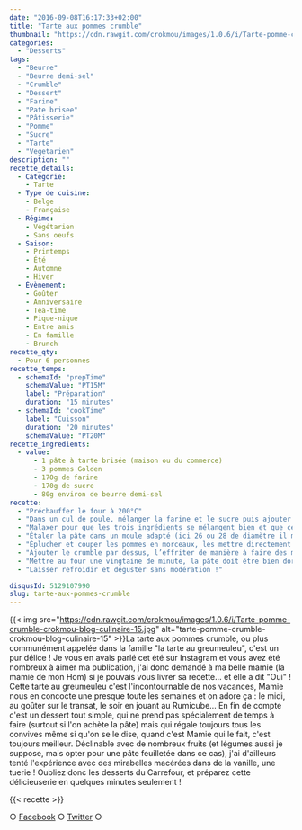 ```yaml
---
date: "2016-09-08T16:17:33+02:00"
title: "Tarte aux pommes crumble"
thumbnail: "https://cdn.rawgit.com/crokmou/images/1.0.6/i/Tarte-pomme-crumble-crokmou-blog-culinaire-16.jpg"
categories:
  - "Desserts"
tags:
  - "Beurre"
  - "Beurre demi-sel"
  - "Crumble"
  - "Dessert"
  - "Farine"
  - "Pate brisee"
  - "Pâtisserie"
  - "Pomme"
  - "Sucre"
  - "Tarte"
  - "Vegetarien"
description: ""
recette_details:
  - Catégorie:
    - Tarte
  - Type de cuisine:
    - Belge
    - Française
  - Régime:
    - Végétarien
    - Sans oeufs
  - Saison:
    - Printemps
    - Été
    - Automne
    - Hiver
  - Évènement:
    - Goûter
    - Anniversaire
    - Tea-time
    - Pique-nique
    - Entre amis
    - En famille
    - Brunch
recette_qty:
  - Pour 6 personnes
recette_temps:
  - schemaId: "prepTime"
    schemaValue: "PT15M"
    label: "Préparation"
    duration: "15 minutes"
  - schemaId: "cookTime"
    label: "Cuisson"
    duration: "20 minutes"
    schemaValue: "PT20M"
recette_ingredients:
  - value:
      - 1 pâte à tarte brisée (maison ou du commerce)
      - 3 pommes Golden
      - 170g de farine
      - 170g de sucre
      - 80g environ de beurre demi-sel
recette:
  - "Préchauffer le four à 200°C"
  - "Dans un cul de poule, mélanger la farine et le sucre puis ajouter le beurre mou ![tarte-pomme-crumble-crokmou-blog-culinaire-01](https://cdn.rawgit.com/crokmou/images/1.0.6/i/Tarte-pomme-crumble-crokmou-blog-culinaire-01.jpg)![tarte-pomme-crumble-crokmou-blog-culinaire-02](https://cdn.rawgit.com/crokmou/images/1.0.6/i/Tarte-pomme-crumble-crokmou-blog-culinaire-02.jpg)![tarte-pomme-crumble-crokmou-blog-culinaire-03](https://cdn.rawgit.com/crokmou/images/1.0.6/i/Tarte-pomme-crumble-crokmou-blog-culinaire-03.jpg)![tarte-pomme-crumble-crokmou-blog-culinaire-04](https://cdn.rawgit.com/crokmou/images/1.0.6/i/Tarte-pomme-crumble-crokmou-blog-culinaire-04.jpg)"
  - "Malaxer pour que les trois ingrédients se mélangent bien et que cela donne une pâte friable, le crumble ![tarte-pomme-crumble-crokmou-blog-culinaire-07](https://cdn.rawgit.com/crokmou/images/1.0.6/i/Tarte-pomme-crumble-crokmou-blog-culinaire-07.jpg)![tarte-pomme-crumble-crokmou-blog-culinaire-05](https://cdn.rawgit.com/crokmou/images/1.0.6/i/Tarte-pomme-crumble-crokmou-blog-culinaire-05.jpg)"
  - "Étaler la pâte dans un moule adapté (ici 26 ou 28 de diamètre il me semble) et replier les bords en faisant une petite déco de votre choix ![tarte-pomme-crumble-crokmou-blog-culinaire-09](https://cdn.rawgit.com/crokmou/images/1.0.6/i/Tarte-pomme-crumble-crokmou-blog-culinaire-09.jpg)"
  - "Éplucher et couper les pommes en morceaux, les mettre directement dans le moule ![tarte-pomme-crumble-crokmou-blog-culinaire-10](https://cdn.rawgit.com/crokmou/images/1.0.6/i/Tarte-pomme-crumble-crokmou-blog-culinaire-10.jpg)![tarte-pomme-crumble-crokmou-blog-culinaire-11](https://cdn.rawgit.com/crokmou/images/1.0.6/i/Tarte-pomme-crumble-crokmou-blog-culinaire-11.jpg)"
  - "Ajouter le crumble par dessus, l’effriter de manière à faire des morceaux plus ou moins gros ![tarte-pomme-crumble-crokmou-blog-culinaire-12](https://cdn.rawgit.com/crokmou/images/1.0.6/i/Tarte-pomme-crumble-crokmou-blog-culinaire-12.jpg)"
  - "Mettre au four une vingtaine de minute, la pâte doit être bien dorée et le crumble également"
  - "Laisser refroidir et déguster sans modération !"

disqusId: 5129107990
slug: tarte-aux-pommes-crumble
---
```


{{< img src="https://cdn.rawgit.com/crokmou/images/1.0.6/i/Tarte-pomme-crumble-crokmou-blog-culinaire-15.jpg" alt="tarte-pomme-crumble-crokmou-blog-culinaire-15" >}}La tarte aux pommes crumble, ou plus communément appelée dans la famille "la tarte au greumeuleu", c'est un pur délice ! Je vous en avais parlé cet été sur Instagram et vous avez été nombreux à aimer ma publication, j'ai donc demandé à ma belle mamie (la mamie de mon Hom) si je pouvais vous livrer sa recette... et elle a dit "Oui" ! Cette tarte au greumeuleu c'est l'incontournable de nos vacances, Mamie nous en concocte une presque toute les semaines et on adore ça : le midi, au goûter sur le transat, le soir en jouant au Rumicube... En fin de compte c'est un dessert tout simple, qui ne prend pas spécialement de temps à faire (surtout si l'on achète la pâte) mais qui régale toujours tous les convives même si qu'on se le dise, quand c'est Mamie qui le fait, c'est toujours meilleur. Déclinable avec de nombreux fruits (et légumes aussi je suppose, mais opter pour une pâte feuilletée dans ce cas), j'ai d'ailleurs tenté l'expérience avec des mirabelles macérées dans de la vanille, une tuerie ! Oubliez donc les desserts du Carrefour, et préparez cette délicieuserie en quelques minutes seulement !

{{< recette >}}

○ [Facebook](https://www.facebook.com/crokmou.blog) ○ [Twitter](https://twitter.com/Crokmou) ○
